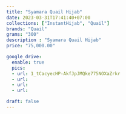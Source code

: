 ```yaml
---
title: "Syamara Quail Hijab"
date: 2023-03-31T17:41:40+07:00
collections: ["InstantHijab", "Quail"]
brands: "Quail"
grams: "300"
description : "Syamara Quail Hijab"
price: "75,000.00"

google_drive:
  enable: true
  pics:
  - url: 1_tCacyecHP-AkfJpJMQke775NOXaZrkr
  - url: 
  - url: 
  - url: 

draft: false
---
```


    
  
